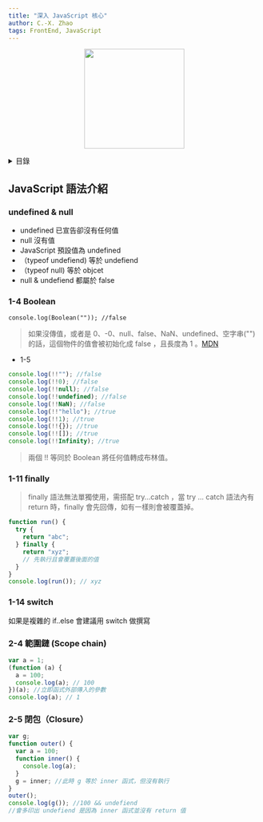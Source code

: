 ```yaml
---
title: "深入 JavaScript 核心"
author: C.-X. Zhao
tags: FrontEnd, JavaScript
---
```


<!-- cover image -->
<p style="text-align: center">
    <img src="https://i.imgur.com/gDexI3a.png
" height=200/>
</p>

<!-- table of contents (TOC) -->
<details>
  <summary>目錄</summary>
    
  [TOC]

</details>

## JavaScript 語法介紹

### undefined & null

- undefined 已宣告卻沒有任何值
- null 沒有值
- JavaScript 預設值為 undefined
- （typeof undefiend) 等於 undefiend
- （typeof null) 等於 objcet
- null & undefiend 都屬於 false

### 1-4 Boolean

`console.log(Boolean("")); //false`

> 如果沒傳值，或者是 0、-0、null、false、NaN、undefined、空字串("")的話，這個物件的值會被初始化成 false ，且長度為 1 。[MDN](https://developer.mozilla.org/zh-TW/docs/Web/JavaScript/Reference/Global_Objects/Boolean)

- 1-5

```js
console.log(!!""); //false
console.log(!!0); //false
console.log(!!null); //false
console.log(!!undefined); //false
console.log(!!NaN); //false
console.log(!!"hello"); //true
console.log(!!1); //true
console.log(!!{}); //true
console.log(!![]); //true
console.log(!!Infinity); //true
```

> 兩個 !! 等同於 Boolean 將任何值轉成布林值。

### 1-11 finally

> finally 語法無法單獨使用，需搭配 try...catch ，當 try ... catch 語法內有 return 時，finally 會先回傳，如有一樣則會被覆蓋掉。

```js
function run() {
  try {
    return "abc";
  } finally {
    return "xyz";
    // 先執行且會覆蓋後面的值
  }
}
console.log(run()); // xyz
```

### 1-14 switch

如果是複雜的 if..else 會建議用 switch 做撰寫

### 2-4 範圍鏈 (Scope chain)

```js
var a = 1;
(function (a) {
  a = 100;
  console.log(a); // 100
})(a); //立即函式外部傳入的參數
console.log(a); // 1
```

### 2-5 閉包（Closure）

```js
var g;
function outer() {
  var a = 100;
  function inner() {
    console.log(a);
  }
  g = inner; //此時 g 等於 inner 函式，但沒有執行
}
outer();
console.log(g()); //100 && undefiend
//會多印出 undefiend 是因為 inner 函式並沒有 return 值
```
